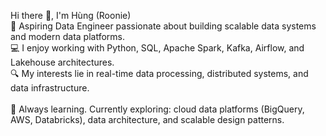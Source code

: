 Hi there 👋, I'm Hùng (Roonie)<br>
🎯 Aspiring Data Engineer passionate about building scalable data systems and modern data platforms.<br>
💻 I enjoy working with Python, SQL, Apache Spark, Kafka, Airflow, and Lakehouse architectures.<br>
🔍 My interests lie in real-time data processing, distributed systems, and data infrastructure.<br><br>
🚀 Always learning. Currently exploring: cloud data platforms (BigQuery, AWS, Databricks), data architecture, and scalable design patterns.

